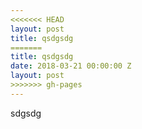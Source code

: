 ```yaml
---
<<<<<<< HEAD
layout: post
title: qsdgsdg
=======
title: qsdgsdg
date: 2018-03-21 00:00:00 Z
layout: post
>>>>>>> gh-pages
---
```


sdgsdg